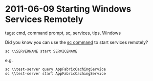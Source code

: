 # 2011-06-09 Starting Windows Services Remotely

tags: cmd, command prompt, sc, services, tips, Windows

Did you know you can use the [sc command](https://docs.microsoft.com/en-us/windows/win32/services/controlling-a-service-using-sc) to start services remotely?

```shell
sc \\SERVERNAME start SERVICENAME
```

e.g.

```shell
sc \\test-server query AppFabricCachingService
sc \\test-server start AppFabricCachingService
```
